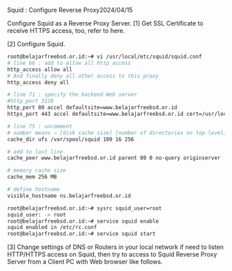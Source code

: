 Squid : Configure Reverse Proxy2024/04/15
 	
Configure Squid as a Reverse Proxy Server.
[1]	Get SSL Certificate to receive HTTPS access, too, refer to here.

[2]	Configure Squid.
```sh
root@belajarfreebsd.or.id:~# vi /usr/local/etc/squid/squid.conf
# line 66 : add to allow all http access
http_access allow all 
# And finally deny all other access to this proxy
http_access deny all

# line 71 : specify the backend Web server
#http_port 3128
http_port 80 accel defaultsite=www.belajarfreebsd.or.id
https_port 443 accel defaultsite=www.belajarfreebsd.or.id cert=/usr/local/etc/letsencrypt/live/ns.belajarfreebsd.or.id/fullchain.pem key=/usr/local/etc/letsencrypt/live/ns.belajarfreebsd.or.id/privkey.pem

# line 75 : uncomment
# number means ⇒ [disk cache size] [number of directories on top level] [number of directories on 2nd level]
cache_dir ufs /var/spool/squid 100 16 256

# add to last line
cache_peer www.belajarfreebsd.or.id parent 80 0 no-query originserver 

# memory cache size
cache_mem 256 MB 

# define hostname
visible_hostname ns.belajarfreebsd.or.id 

root@belajarfreebsd.or.id:~# sysrc squid_user=root
squid_user: -> root
root@belajarfreebsd.or.id:~# service squid enable
squid enabled in /etc/rc.conf
root@belajarfreebsd.or.id:~# service squid start
```
[3]	Change settings of DNS or Routers in your local network if need to listen HTTP/HTTPS access on Squid, then try to access to Squid Reverse Proxy Server from a Client PC with Web browser like follows.